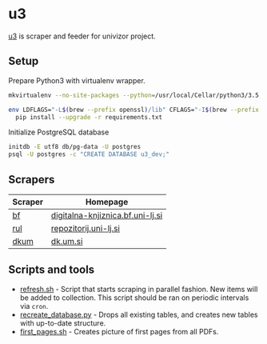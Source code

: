 # u3

[u3] is scraper and feeder for univizor project.

## Setup

Prepare Python3 with virtualenv wrapper.

```bash
mkvirtualenv --no-site-packages --python=/usr/local/Cellar/python3/3.5.2_1/bin/python3 u3

env LDFLAGS="-L$(brew --prefix openssl)/lib" CFLAGS="-I$(brew --prefix openssl)/include" \
  pip install --upgrade -r requirements.txt
```

Initialize PostgreSQL database

```bash
initdb -E utf8 db/pg-data -U postgres
psql -U postgres -c "CREATE DATABASE u3_dev;"
```

## Scrapers

|   Scraper                     |   Homepage                                                                              |
|-------------------------------|-----------------------------------------------------------------------------------------|
| [bf](feeder/spiders/bf.py)    | [digitalna-knjiznica.bf.uni-lj.si](http://www.digitalna-knjiznica.bf.uni-lj.si)         |
| [rul](feeder/spiders/rul.py)  | [repozitorij.uni-lj.si](https://repozitorij.uni-lj.si/info/index.php/slo/)              |
| [dkum](feeder/spiders/dkum.py)| [dk.um.si](https://dk.um.si)                                                            |
## Scripts and tools

- [refresh.sh](./refresh.sh) - Script that starts scraping in parallel fashion. New items will be added to collection.
This script should be ran on periodic intervals via `cron`.
- [recreate_database.py](./recreate_database.py) - Drops all existing tables, and creates new tables with up-to-date structure.
- [first_pages.sh](./tools/first_pages.sh) - Creates picture of first pages from all PDFs.

[u3]: https://github.com/univizor/u3